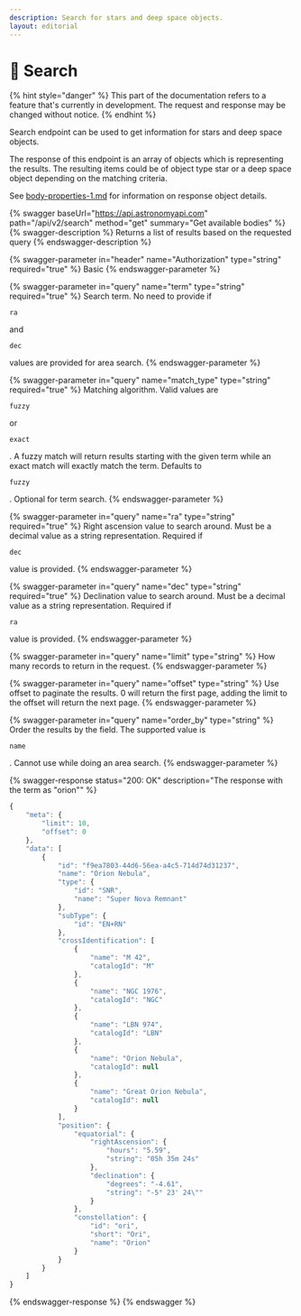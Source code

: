 ```yaml
---
description: Search for stars and deep space objects.
layout: editorial
---
```


# 🔎 Search

{% hint style="danger" %}
This part of the documentation refers to a feature that's currently in development. The request and response may be changed without notice.
{% endhint %}

Search endpoint can be used to get information for stars and deep space objects.

The response of this endpoint is an array of objects which is representing the results. The resulting items could be of object type star or a deep space object depending on the matching criteria.

See [body-properties-1.md](../requests-and-response/body-properties-1.md "mention") for information on response object details.

{% swagger baseUrl="https://api.astronomyapi.com" path="/api/v2/search" method="get" summary="Get available bodies" %}
{% swagger-description %}
Returns a list of results based on the requested query
{% endswagger-description %}

{% swagger-parameter in="header" name="Authorization" type="string" required="true" %}
Basic <hash>
{% endswagger-parameter %}

{% swagger-parameter in="query" name="term" type="string" required="true" %}
Search term. No need to provide if 

`ra`

 and 

`dec`

 values are provided for area search.
{% endswagger-parameter %}

{% swagger-parameter in="query" name="match_type" type="string" required="true" %}
Matching algorithm. Valid values are 

`fuzzy`

 or 

`exact`

. A fuzzy match will return results starting with the given term while an exact match will exactly match the term. Defaults to 

`fuzzy`

. Optional for term search.
{% endswagger-parameter %}

{% swagger-parameter in="query" name="ra" type="string" required="true" %}
Right ascension value to search around. Must be a decimal value as a string representation. Required if 

`dec`

 value is provided.
{% endswagger-parameter %}

{% swagger-parameter in="query" name="dec" type="string" required="true" %}
Declination value to search around. Must be a decimal value as a string representation. Required if 

`ra`

 value is provided.
{% endswagger-parameter %}

{% swagger-parameter in="query" name="limit" type="string" %}
How many records to return in the request.
{% endswagger-parameter %}

{% swagger-parameter in="query" name="offset" type="string" %}
Use offset to paginate the results. 0 will return the first page, adding the limit to the offset will return the next page.
{% endswagger-parameter %}

{% swagger-parameter in="query" name="order_by" type="string" %}
Order the results by the field. The supported value is 

`name`

. Cannot use while doing an area search.
{% endswagger-parameter %}

{% swagger-response status="200: OK" description="The response with the term as "orion"" %}
```javascript
{
    "meta": {
        "limit": 10,
        "offset": 0
    },
    "data": [
        {
            "id": "f9ea7803-44d6-56ea-a4c5-714d74d31237",
            "name": "Orion Nebula",
            "type": {
                "id": "SNR",
                "name": "Super Nova Remnant"
            },
            "subType": {
                "id": "EN+RN"
            },
            "crossIdentification": [
                {
                    "name": "M 42",
                    "catalogId": "M"
                },
                {
                    "name": "NGC 1976",
                    "catalogId": "NGC"
                },
                {
                    "name": "LBN 974",
                    "catalogId": "LBN"
                },
                {
                    "name": "Orion Nebula",
                    "catalogId": null
                },
                {
                    "name": "Great Orion Nebula",
                    "catalogId": null
                }
            ],
            "position": {
                "equatorial": {
                    "rightAscension": {
                        "hours": "5.59",
                        "string": "05h 35m 24s"
                    },
                    "declination": {
                        "degrees": "-4.61",
                        "string": "-5° 23' 24\""
                    }
                },
                "constellation": {
                    "id": "ori",
                    "short": "Ori",
                    "name": "Orion"
                }
            }
        }
    ]
}
```
{% endswagger-response %}
{% endswagger %}
